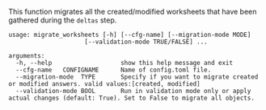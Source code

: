 
This function migrates all the created/modified worksheets that have been gathered during the `deltas` step.

~~~
usage: migrate_worksheets [-h] [--cfg-name] [--migration-mode MODE]
                     [--validation-mode TRUE/FALSE] ...
                     
arguments:
  -h, --help                   show this help message and exit
  --cfg-name   CONFIGNAME      Name of config.toml file.
  --migration-mode  TYPE       Specify if you want to migrate created or modified answers. valid values:[created, modified]
  --validation-mode BOOL       Run in validation mode only or apply actual changes (default: True). Set to False to migrate all objects.
  
                        
~~~